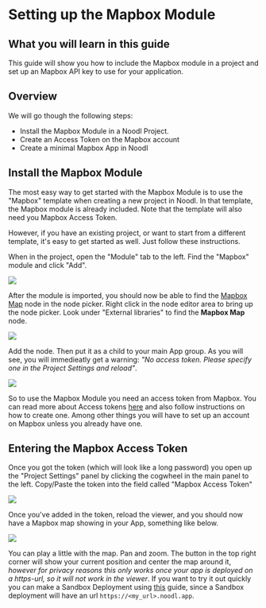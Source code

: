 # Setting up the Mapbox Module

## What you will learn in this guide
This guide will show you how to include the Mapbox module in a project and set up an Mapbox API key to use for your application.

## Overview
We will go though the following steps:
* Install the Mapbox Module in a Noodl Project.
* Create an Access Token on the Mapbox account
* Create a minimal Mapbox App in Noodl

## Install the Mapbox Module
The most easy way to get started with the Mapbox Module is to use the "Mapbox" template when creating a new project in Noodl. In that template, the Mapbox module is already included. Note that the template will also need you Mapbox Access Token.

However, if you have an existing project, or want to start from a different template, it's easy to get started as well. Just follow these instructions.

When in the project, open the "Module" tab to the left. Find the "Mapbox" module and click "Add".

<div class="ndl-image-with-background s">

![](module-1.png)

</div>

After the module is imported, you should now be able to find the [Mapbox Map](/modules/mapbox/mapbox-map.md) node in the node picker. Right click in the node editor area to bring up the node picker. Look under "External libraries" to find the **Mapbox Map** node.

<div class="ndl-image-with-background s">

![](nodepicker-1.png)

</div>

Add the node. Then put it as a child to your main App group. As you will see, you will immedieatly get a warning: _"No access token. Please specify one in the Project Settings and reload"_. 

<div class="ndl-image-with-background">

![](no-token.png)

</div>

So to use the Mapbox Module you need an access token from Mapbox. You can read more about Access tokens [here](https://docs.mapbox.com/help/getting-started/access-tokens/) and also follow instructions on how to create one. Among other things you will have to set up an account on Mapbox unless you already have one.

## Entering the Mapbox Access Token

Once you got the token (which will look like a long password) you open up the "Project Settings" panel by clicking the cogwheel in the main panel to the left. Copy/Paste the token into the field called "Mapbox Access Token"

<div class="ndl-image-with-background">

![](token-1.png)

</div>

Once you've added in the token, reload the viewer, and you should now have a Mapbox map showing in your App, something like below.

<div class="ndl-image-with-background">

![](screen-1.png)

</div>

You can play a little with the map. Pan and zoom. The button in the top right corner will show your current position and center the map around it, _however for privacy reasons this only works once your app is deployed on a https-url, so it will not work in the viewer_. If you want to try it out quickly you can make a Sandbox Deployment using [this](/guides/deploy-noodl-apps/deploy-noodl-dot-app.md) guide, since a Sandbox deployment will have an url `https://<my_url>.noodl.app`.